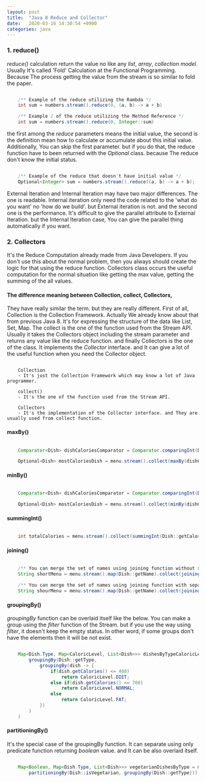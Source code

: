 ```yaml
---
layout: post
title:  "Java 8 Reduce and Collector"
date:   2020-03-16 14:30:54 +0900
categories: java
---
```


### 1. reduce()

_reduce()_ calculation return the value no like any _list_, _array_, _collection model_. Usually It's called 'Fold' Calculation at the Functional Programming. Because The process getting the value from the stream is so similar to fold the paper.

```java

    /** Example of the reduce utilizing the Rambda */
    int sum = numbers.stream().reduce(0, (a, b) -> a + b)

    /** Example 2 of the reduce utilizing the Method Reference */
    int sum = numbers.stream().reduce(0, Integer::sum)

```
the first among the _reduce_ parameters means the initial value, the second is the definition mean how to calculate or accumulate about this initial value. Additionally, You can skip the first parameter. but if you do that, the reduce function have to been returned with the _Optional_ class. because The reduce don't know the initial status.

```java

    /** Example of the reduce that doesn't have initial value */
    Optional<Integer> sum = numbers.stream().reduce((a, b) -> a + b);

```

External Iteration and Internal Iteration may have two major differences. The one is readable. Internal iteration only need the code related to the 'what do you want' no 'how do we build'. but External iteration is not. and the second one is the performance. It's difficult to give the parallel attribute to External Iteration. but the Internal Iteration case, You can give the parallel thing automatically if you want.

### 2. Collectors

It's the Reduce Computation already made from Java Developers. If you don't use this about the normal problem, then you always should create the logic for that using the reduce function. Collectors class occurs the useful computation for the normal situation like getting the max value, getting the summing of the all values.

#### The difference meaning between Collection, collect, Collectors,

They have really similar the term. but they are really different. First of all, Collection is the Collection Framework. Actually We already know about that from previous Java 8. It's for expressing the structure of the data like List, Set, Map. The collect is the one of the function used from the Stream API. Usually it takes the Collectors object including the stream parameter and returns any value like the reduce function. and finally Collectors is the one of the class. It implements the _Collector_ interface. and It can give a lot of the useful function when you need the Collector object.

```

    Collection
    - It's just the Collection Framework which may know a lot of Java programmer.

    collect()
    - It's the one of the function used from the Stream API.

    Collectors
    - It's the implementation of the Collector interface. and They are usually used from collect function.

```

#### maxBy()

```java

    Comparator<Dish> dishCaloriesComparator = Comparator.comparingInt(Dish::getCalories);

    Optional<Dish> mostCaloriesDish = menu.stream().collect(maxBy(dishCaloriesComparator));

```

#### minBy()

```java

    Comparator<Dish> dishCaloriesComparator = Comparator.comparingInt(Dish::getCalories);

    Optional<Dish> mostCaloriesDish = menu.stream().collect(minBy(dishCaloriesComparator));

```

#### summingInt()

```java

    int totalCalories = menu.stream().collect(summingInt(Dish::getCalories));

```

#### joining()

```java

    /** You can merge the set of names using joining function without separator */
    String shortMenu = menu.stream().map(Dish::getName).collect(joining());

    /** You can merge the set of names using joining function with separator */
    String shourMenu = menu.stream().map(Dish::getName).collect(joining(", "));

```

#### groupingBy()

_groupingBy_ function can be overlaid itself like the below. You can make a group using the _filter_ function of the Stream. but if you use the way using _filter_, it doesn't keep the empty status. In other word, if some groups don't have the elements then it will be not exist. 

```java

    Map<Dish.Type, Map<CaloricLevel, List<Dish>>> dishesByTypeCaloricLevel = menu.stream().collect(
        groupingBy(Dish::getType,
            groupingBy(dish -> {
                if(dish.getCalories() <= 400)
                    return CaloricLevel.DIET;
                else if(dish.getCalories() <= 700)
                    return CaloricLevel.NORMAL;
                else
                    return CaloricLevel.FAT;
            })
        )
    )

```

#### partitioningBy()

It's the special case of the groupingBy function. It can separate using only predicate function returning _boolean_ value. and It can be also overlaid itself.

```java

    Map<Boolean, Map<Dish.Type, List<Dish>>> vegetarianDishesByType = menu.stream().collect(
        partitioningBy(Dish::isVegetarian, groupingBy(Dish::getType)));

```